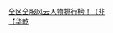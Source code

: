 [全区全服风云人物排行榜！（非](http://tieba.baidu.com/p/3398420817?see_lz=1&pn=)   
[【华乾](http://tieba.baidu.com/p/3397220962?see_lz=1&pn=)   
